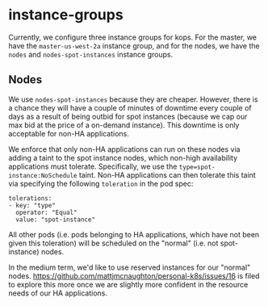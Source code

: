 # instance-groups

Currently, we configure three instance groups for kops. For the master, we have
the `master-us-west-2a` instance group, and for the nodes, we have the `nodes`
and `nodes-spot-instances` instance groups.

## Nodes

We use `nodes-spot-instances` because they are cheaper. However, there is a
chance they will have a couple of minutes of downtime every couple of days as a
result of being outbid for spot instances (because we cap our max bid at the
price of a on-demand instance). This downtime is only acceptable for non-HA
applications.

We enforce that only non-HA applications can run on these nodes via adding a
taint to the spot instance nodes, which non-high
availability applications must tolerate.
Specifically, we use the `type=spot-instance:NoSchedule` taint. Non-HA
applications can then tolerate this taint via specifying the following
`toleration` in the pod spec:

```
tolerations:
- key: "type"
  operator: "Equal"
  value: "spot-instance"
```

All other pods (i.e. pods belonging to HA applications,
which have not been given this toleration) will be scheduled on
the "normal" (i.e. not spot-instance) nodes.

In the medium term, we'd like to use reserved instances for our "normal" nodes.
https://github.com/mattjmcnaughton/personal-k8s/issues/16 is filed to explore
this more once we are slightly more confident in the resource needs of our HA
applications.
